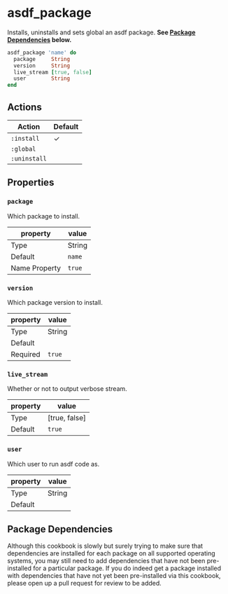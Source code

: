 # asdf_package

Installs, uninstalls and sets global an asdf package.
**See [Package Dependencies](#package-dependencies) below.**

```ruby
asdf_package 'name' do
  package     String
  version     String
  live_stream [true, false]
  user        String
end
```

## Actions

| Action       | Default  |
| ------------ | -------- |
| `:install`   | &#x2713; |
| `:global`    |          |
| `:uninstall` |          |

## Properties

### `package`

Which package to install.

| property      | value      |
| ------------- | ---------- |
| Type          | String     |
| Default       | `name`     |
| Name Property | `true`     |

### `version`

Which package version to install.

| property | value  |
| -------- | ------ |
| Type     | String |
| Default  |        |
| Required | `true` |

### `live_stream`

Whether or not to output verbose stream.

| property | value         |
| -------- | ------------- |
| Type     | [true, false] |
| Default  | `true`        |

### `user`

Which user to run asdf code as.

| property | value  |
| -------- | ------ |
| Type     | String |
| Default  |        |

## Package Dependencies

Although this cookbook is slowly but surely trying to make sure that
dependencies are installed for each package on all supported operating systems,
you may still need to add dependencies that have not been pre-installed for a
particular package. If you do indeed get a package installed with dependencies
that have not yet been pre-installed via this cookbook, please open up a pull
request for review to be added.
